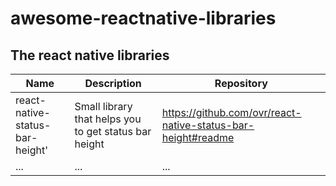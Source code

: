 # awesome-reactnative-libraries

## The react native libraries

|            Name    |Description               |Repository                        |
|----------------|-------------------------------|-----------------------------|
|react-native-status-bar-height'|Small library that helps you to get status bar height            |https://github.com/ovr/react-native-status-bar-height#readme           |
|...         |...          |...      |
